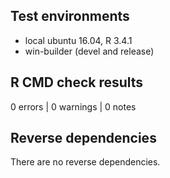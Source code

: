 ## Test environments

* local ubuntu 16.04, R 3.4.1
* win-builder (devel and release)

## R CMD check results

0 errors | 0 warnings | 0 notes


## Reverse dependencies

There are no reverse dependencies.

